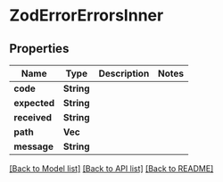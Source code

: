 # ZodErrorErrorsInner

## Properties

Name | Type | Description | Notes
------------ | ------------- | ------------- | -------------
**code** | **String** |  | 
**expected** | **String** |  | 
**received** | **String** |  | 
**path** | **Vec<String>** |  | 
**message** | **String** |  | 

[[Back to Model list]](../README.md#documentation-for-models) [[Back to API list]](../README.md#documentation-for-api-endpoints) [[Back to README]](../README.md)



